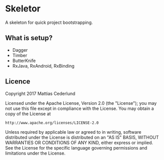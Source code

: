 # Skeletor

A skeleton for quick project bootstrapping.

## What is setup?

* Dagger
* Timber
* ButterKnife
* RxJava, RxAndroid, RxBinding

## Licence

Copyright 2017 Mattias Cederlund 

Licensed under the Apache License, Version 2.0 (the "License");
you may not use this file except in compliance with the License.
You may obtain a copy of the License at

    http://www.apache.org/licenses/LICENSE-2.0

Unless required by applicable law or agreed to in writing, software
distributed under the License is distributed on an "AS IS" BASIS,
WITHOUT WARRANTIES OR CONDITIONS OF ANY KIND, either express or implied.
See the License for the specific language governing permissions and
limitations under the License.